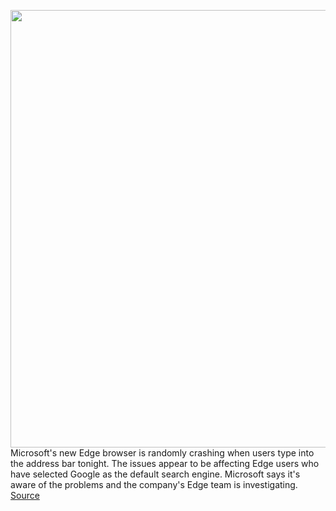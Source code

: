 <img src='https://cdn.vox-cdn.com/thumbor/gO2GLqW5YYDtYrMmgIsmc2vReeg=/0x0:2040x1360/1200x800/filters:focal(857x517:1183x843)/cdn.vox-cdn.com/uploads/chorus_image/image/67135868/acastro_200207_3900_Edge_0001.0.0.jpg' width='700px' /><br/>
Microsoft's new Edge browser is randomly crashing when users type into the address bar tonight. The issues appear to be affecting Edge users who have selected Google as the default search engine. Microsoft says it's aware of the problems and the company's Edge team is investigating.
<a href='https://www.theverge.com/2020/7/30/21348923/microsoft-edge-crash-address-bar-google-search-browser-issues'> Source <a/>